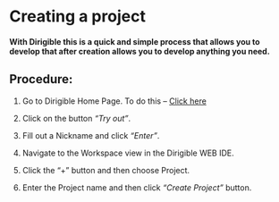 # Creating a project

#### With Dirigible this is a quick and simple process that allows you to develop that after creation allows you to develop anything you need.

## Procedure:

1.	Go to Dirigible Home Page. To do this – [Click here](http://www.dirigible.io/index.html#home)

2.	Click on the button *“Try out”*.                                   

3.	Fill out a Nickname and click *“Enter”*. 

4.	Navigate to the Workspace view in the Dirigible WEB IDE.

5.	Click the “+” button and then choose Project.

6.	Enter the Project name and then click *“Create Project”* button.
